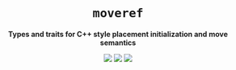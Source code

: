 <div align="center">
  <h1><code>moveref</code></h1>
  <p>
    <strong>Types and traits for C++ style placement initialization and move semantics</strong>
  </p>
  <p style="margin-bottom: 0.5ex;">
    <a href="https://silvanshade.github.io/moveref/moveref"><img
        src="https://img.shields.io/badge/docs-latest-blueviolet?logo=Read-the-docs&logoColor=white"
        /></a>
    <a href="https://github.com/silvanshade/moveref/actions"><img
        src="https://github.com/silvanshade/moveref/workflows/ci/badge.svg"
        /></a>
    <a href="https://codecov.io/gh/silvanshade/moveref"><img
        src="https://codecov.io/gh/silvanshade/moveref/branches/main/graph/badge.svg"
        /></a>
  </p>
</div>
